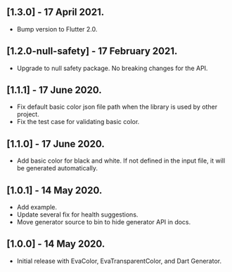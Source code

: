 ## [1.3.0] - 17 April 2021.

* Bump version to Flutter 2.0.

## [1.2.0-null-safety] - 17 February 2021.

* Upgrade to null safety package. No breaking changes for the API.

## [1.1.1] - 17 June 2020.

* Fix default basic color json file path when the library is used by other project.
* Fix the test case for validating basic color.

## [1.1.0] - 17 June 2020.

* Add basic color for black and white. If not defined in the input file, it will be generated 
  automatically.

## [1.0.1] - 14 May 2020.

* Add example.
* Update several fix for health suggestions.
* Move generator source to bin to hide generator API in docs.

## [1.0.0] - 14 May 2020.

* Initial release with EvaColor, EvaTransparentColor, and Dart
  Generator.
